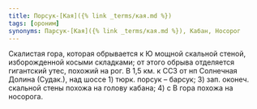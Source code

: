 ```yaml
---
title: Порсук-[Кая]({% link _terms/кая.md %})
tags: [ороним]
synonyms: Парсук-[Кая]({% link _terms/кая.md %}), Кабан, Носорог
---
```


Скалистая гора, которая обрывается к Ю мощной скальной стеной, изборожденной
косыми складками; от этого обрыва отделяется гигантский утес, похожий на рог. В
1,5 км. к ССЗ от нп Солнечная Долина (Судак.), над шоссе 1) тюрк. порсук –
барсук; 3) зап. оконеч. скальной стены похожа на голову кабана; 4) с В гора
похожа на носорога.
